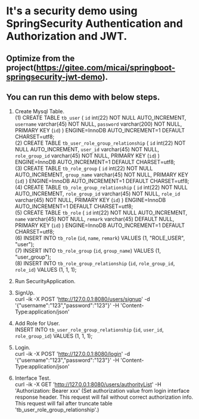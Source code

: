 # It's a security demo using SpringSecurity Authentication and Authorization and JWT.
## Optimize from the project(https://gitee.com/micai/springboot-springsecurity-jwt-demo).
## You can run this demo with below steps.

1. Create Mysql Table.  
  (1) CREATE TABLE `tb_user` (
  `id` int(22) NOT NULL AUTO_INCREMENT,
  `username` varchar(45) NOT NULL,
  `password` varchar(200) NOT NULL,
  PRIMARY KEY (`id`)
  ) ENGINE=InnoDB AUTO_INCREMENT=1 DEFAULT CHARSET=utf8;  
  (2) CREATE TABLE `tb_user_role_group_relationship` (
  `id` int(22) NOT NULL AUTO_INCREMENT,
  `user_id` varchar(45) NOT NULL,
  `role_group_id` varchar(45) NOT NULL,
  PRIMARY KEY (`id`)
  ) ENGINE=InnoDB AUTO_INCREMENT=1 DEFAULT CHARSET=utf8;  
  (3) CREATE TABLE `tb_role_group` (
  `id` int(22) NOT NULL AUTO_INCREMENT,
  `group_name` varchar(45) NOT NULL,
  PRIMARY KEY (`id`)
  ) ENGINE=InnoDB AUTO_INCREMENT=1 DEFAULT CHARSET=utf8;  
  (4) CREATE TABLE `tb_role_group_relationship` (
  `id` int(22) NOT NULL AUTO_INCREMENT,
  `role_group_id` varchar(45) NOT NULL,
  `role_id` varchar(45) NOT NULL,
  PRIMARY KEY (`id`)
  ) ENGINE=InnoDB AUTO_INCREMENT=1 DEFAULT CHARSET=utf8;  
  (5) CREATE TABLE `tb_role` (
  `id` int(22) NOT NULL AUTO_INCREMENT,
  `name` varchar(45) NOT NULL,
  `remark` varchar(45) DEFAULT NULL,
  PRIMARY KEY (`id`)
  ) ENGINE=InnoDB AUTO_INCREMENT=1 DEFAULT CHARSET=utf8;  
  (6) INSERT INTO `tb_role`
  (`id`,
  `name`,
  `remark`)
  VALUES
  (1,
  "ROLE_USER",
  "user");  
  (7) INSERT INTO `tb_role_group`
  (`id`,
  `group_name`)
  VALUES
  (1,
  "user_group");  
  (8) INSERT INTO `tb_role_group_relationship`
  (`id`,
  `role_group_id`,
  `role_id`)
  VALUES
  (1,
  1,
  1);

2. Run SecurityApplication.  

3. SignUp.  
  curl -ik -X POST 'http://127.0.0.1:8080/users/signup' -d '{"username":"123","password":"123"}' -H 'Content-Type:application/json'

4. Add Role for User.  
  INSERT INTO `tb_user_role_group_relationship`
  (`id`,
  `user_id`,
  `role_group_id`)
  VALUES
  (1,
  1,
  1);
  
5. Login.  
  curl -ik -X POST 'http://127.0.0.1:8080/login' -d '{"username":"123","password":"123"}' -H 'Content-Type:application/json'

6. Interface Test.  
  curl -ik -X GET 'http://127.0.0.1:8080/users/authorityList' -H 'Authorization: Bearer xxx'
  (Set authorization value from login interface response header. 
   This request will fail without correct authorization info.
   This request will fail after truncate table 'tb_user_role_group_relationship'.)

